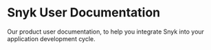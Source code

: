 # Snyk User Documentation

Our product user documentation, to help you integrate Snyk into your application development cycle.


